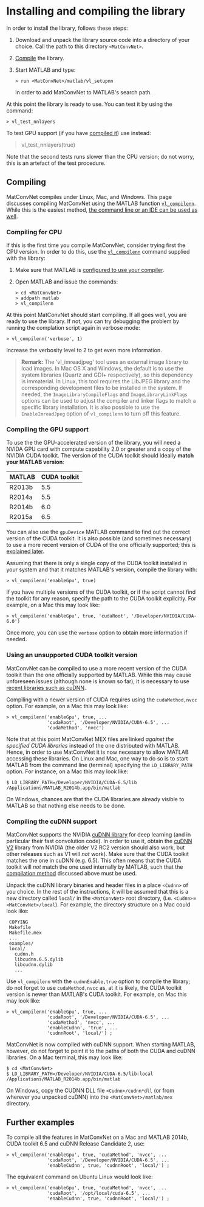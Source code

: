 # Installing and compiling the library

In order to install the library, follows these steps:

1.  Download and unpack the library source code into a directory of
    your choice. Call the path to this directory `<MatConvNet>`.
2.  [Compile](#compiling) the library.
3.  Start MATLAB and type:

        > run <MatConvNet>/matlab/vl_setupnn

    in order to add MatConvNet to MATLAB's search path.

At this point the library is ready to use. You can test it by using
the command:

    > vl_test_nnlayers

To test GPU support (if you have [compiled it](#gpu)) use instead:

> vl_test_nnlayers(true)

Note that the second tests runs slower than the CPU version; do not
worry, this is an artefact of the test procedure.

<a name='compiling'></a>
## Compiling

MatConvNet compiles under Linux, Mac, and Windows. This page discusses
compiling MatConvNet using the MATLAB function
[`vl_compilenn`](mfiles/vl_compilenn). While this is the easiest
method,
[the command line or an IDE can be used as well](install-alt.md).

<a name='cpu'></a>
### Compiling for CPU

If this is the first time you compile MatConvNet, consider trying
first the CPU version. In order to do this, use the
[`vl_compilenn`](mfiles/vl_compilenn) command supplied with the
library:

1.  Make sure that MATLAB is
    [configured to use your compiler](http://www.mathworks.com/help/matlab/matlab_external/changing-default-compiler.html).
2.  Open MATLAB and issue the commands:

        > cd <MatConvNet>
        > addpath matlab
        > vl_compilenn

At this point MatConvNet should start compiling. If all goes well, you
are ready to use the library. If not, you can try debugging the
problem by running the complation script again in verbose mode:

    > vl_compilenn('verbose', 1)

Increase the verbosity level to 2 to get even more information.

> **Remark:** The 'vl_imreadjpeg' tool uses an external image library
> to load images. In Mac OS X and Windows, the default is to use the
> system libraries (Quartz and GDI+ respectively), so this dependency
> is immaterial. In Linux, this tool requires the LibJPEG
> library and the corresponding development files to be installed in
> the system. If needed, the `ImageLibraryCompileFlags` and
> `ImageLibraryLinkFlags` options can be used to adjust the
> compiler and linker flags to match a specific library installation.
> It is also possible to use the `EnableImreadJpeg` option of `vl_compilenn` to
> turn off this feature.

<a name='gpu'></a>
### Compiling the GPU support

To use the the GPU-accelerated version of the library, you will need a
NVIDA GPU card with compute capability 2.0 or greater and a copy of
the NVIDIA CUDA toolkit. The version of the CUDA toolkit should
ideally **match your MATLAB version**:

| MATLAB    | CUDA toolkit      |
|-----------|-------------------|
| R2013b    | 5.5               |
| R2014a    | 5.5               |
| R2014b    | 6.0               |
| R2015a    | 6.5               |

You can also use the `gpuDevice` MATLAB command to find out the
correct version of the CUDA toolkit. It is also possible (and
sometimes necessary) to use a more recent version of CUDA of the one
officially supported; this is [explained later](#nvcc).

Assuming that there is only a single copy of the CUDA toolkit
installed in your system and that it matches MATLAB's version, compile
the library with:

    > vl_compilenn('enableGpu', true)

If you have multiple versions of the CUDA toolkit, or if the script
cannot find the toolkit for any reason, specify the path to the CUDA
toolkit explicitly. For example, on a Mac this may look like:

    > vl_compilenn('enableGpu', true, 'cudaRoot', '/Developer/NVIDIA/CUDA-6.0')

Once more, you can use the `verbose` option to obtain more information
if needed.

<a name='nvcc'></a>
### Using an unsupported CUDA toolkit version

MatConvNet can be compiled to use a more recent version of the CUDA
toolkit than the one officially supported by MATLAB. While this may
cause unforeseen issues (although none is known so far), it is
necessary to use [recent libraries such as cuDNN](#cudnn).

Compiling with a newer version of CUDA requires using the
`cudaMethod,nvcc` option. For example, on a Mac this may look like:

    > vl_compilenn('enableGpu', true, ...
                   'cudaRoot', '/Developer/NVIDIA/CUDA-6.5', ...
                   'cudaMethod', 'nvcc')

Note that at this point MatConvNet MEX files are linked *against the
specified CUDA libraries* instead of the one distributed with
MATLAB. Hence, in order to use MatConvNet it is now necessary to allow
MATLAB accessing these libraries. On Linux and Mac, one way to do so
is to start MATLAB from the command line (terminal) specifying the
`LD_LIBRARY_PATH` option. For instance, on a Mac this may look like:

    $ LD_LIBRARY_PATH=/Developer/NVIDIA/CUDA-6.5/lib /Applications/MATLAB_R2014b.app/bin/matlab

On Windows, chances are that the CUDA libraries are already visible to
MATLAB so that nothing else needs to be done.

<a name='cudnn'></a>
### Compiling the cuDNN support

MatConvNet supports the NVIDIA <a
href='https://developer.nvidia.com/cuDNN'>cuDNN library</a> for deep
learning (and in particular their fast convolution code). In order to
use it, obtain the
[cuDNN V2](http://devblogs.nvidia.com/parallelforall/accelerate-machine-learning-cudnn-deep-neural-network-library)
library from NVIDIA (the older V2 RC2 version should also work, but
other releases such as V1 will *not* work). Make sure that the CUDA
toolkit matches the one in cuDNN (e.g. 6.5). This often means that the
CUDA toolkit will *not* match the one used internally by MATLAB, such
that the [compilation method](#nvcc) discussed above must be used.

Unpack the cuDNN library binaries and header files in a place
`<Cudnn>` of you choice. In the rest of the instructions, it will be
assumed that this is a new directory called `local/` in the
`<MatConvNet>` root directory,
(i.e. `<Cudnn>`=`<MatConvNet>/local`). For example, the directory
structure on a Mac could look like:

     COPYING
     Makefile
     Makefile.mex
     ...
     examples/
     local/
       cudnn.h
       libcudnn.6.5.dylib
       libcudnn.dylib
       ...

Use `vl_compilenn` with the `cudnnEnable,true` option to compile the
library; do not forget to use `cudaMethod,nvcc` as, at it is likely,
the CUDA toolkit version is newer than MATLAB's CUDA toolkit. For
example, on Mac this may look like:

    > vl_compilenn('enableGpu', true, ...
                   'cudaRoot', '/Developer/NVIDIA/CUDA-6.5', ...
                   'cudaMethod', 'nvcc', ...
                   'enableCudnn', 'true', ...
                   'cudnnRoot', 'local/') ;

MatConvNet is now compiled with cuDNN support. When starting MATLAB,
however, do not forget to point it to the paths of both the CUDA and
cuDNN libraries. On a Mac terminal, this may look like:

    $ cd <MatConvNet>
    $ LD_LIBRARY_PATH=/Developer/NVIDIA/CUDA-6.5/lib:local /Applications/MATLAB_R2014b.app/bin/matlab

On Windows, copy the CUDNN DLL file `<Cudnn>/cudnn*dll` (or from
wherever you unpacked cuDNN) into the `<MatConvNet>/matlab/mex`
directory.

## Further examples

To compile all the features in MatConvNet on a Mac and MATLAB 2014b,
CUDA toolkit 6.5 and cuDNN Release Candidate 2, use:

    > vl_compilenn('enableGpu', true, 'cudaMethod', 'nvcc', ...
                   'cudaRoot', '/Developer/NVIDIA/CUDA-6.5', ...
                   'enableCudnn', true, 'cudnnRoot', 'local/') ;

The equivalent command on Ubuntu Linux would look like:

    > vl_compilenn('enableGpu', true, 'cudaMethod', 'nvcc', ...
                   'cudaRoot', '/opt/local/cuda-6.5', ...
                   'enableCudnn', true, 'cudnnRoot', 'local/') ;
